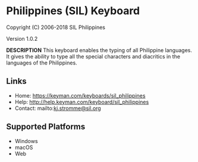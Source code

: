 Philippines (SIL) Keyboard
=====================

Copyright (C) 2006-2018 SIL Philippines

Version 1.0.2

__DESCRIPTION__
This keyboard enables the typing of all Philippine languages. It gives the ability to
type all the special characters and diacritics in the languages of the Philippines.

Links
-----

 * Home:     https://keyman.com/keyboards/sil_philippines
 * Help:     http://help.keyman.com/keyboard/sil_philippines
 * Contact:  mailto:kj.stromme@sil.org

Supported Platforms
-------------------
 * Windows
 * macOS
 * Web